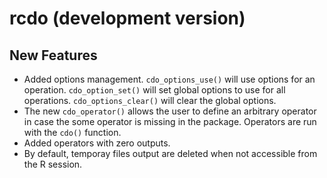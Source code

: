 # rcdo (development version)

## New Features

-   Added options management. `cdo_options_use()` will use options for an operation. `cdo_option_set()` will set global options to use for all operations. `cdo_options_clear()` will clear the global options.
-   The new `cdo_operator()` allows the user to define an arbitrary operator in case the some operator is missing in the package. Operators are run with the `cdo()` function.
-   Added operators with zero outputs.
-   By default, temporay files output are deleted when not accessible from the R session.
